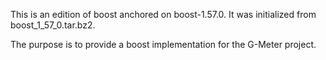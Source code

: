 This is an edition of boost anchored on boost-1.57.0. It was initialized from boost_1_57_0.tar.bz2.

The purpose is to provide a boost implementation for the G-Meter project.
